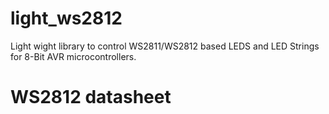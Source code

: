light_ws2812
============

Light wight library to control WS2811/WS2812 based LEDS and LED Strings for 8-Bit AVR microcontrollers.




WS2812 datasheet
================


